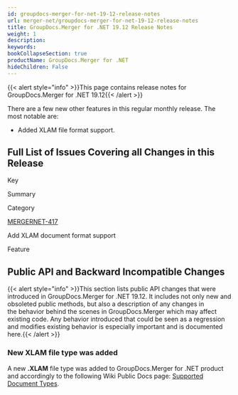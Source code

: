 ```yaml
---
id: groupdocs-merger-for-net-19-12-release-notes
url: merger-net/groupdocs-merger-for-net-19-12-release-notes
title: GroupDocs.Merger for .NET 19.12 Release Notes
weight: 1
description: 
keywords: 
bookCollapseSection: true
productName: GroupDocs.Merger for .NET
hideChildren: False
---
```

{{< alert style="info" >}}This page contains release notes for GroupDocs.Merger for .NET 19.12{{< /alert >}}

There are a few new other features in this regular monthly release. The most notable are:

*   Added XLAM file format support.

## Full List of Issues Covering all Changes in this Release

Key

Summary

Category

[MERGERNET-417](https://issue.lisbon.dynabic.com/issues/MERGERNET-417)

Add XLAM document format support

Feature

## Public API and Backward Incompatible Changes

{{< alert style="info" >}}This section lists public API changes that were introduced in GroupDocs.Merger for .NET 19.12. It includes not only new and obsoleted public methods, but also a description of any changes in the behavior behind the scenes in GroupDocs.Merger which may affect existing code. Any behavior introduced that could be seen as a regression and modifies existing behavior is especially important and is documented here.{{< /alert >}}

### New XLAM file type was added

A new **.XLAM** file type was added to GroupDocs.Merger for .NET product and accordingly to the following Wiki Public Docs page: [Supported Document Types](Supported%2BDocument%2BTypes.html).
